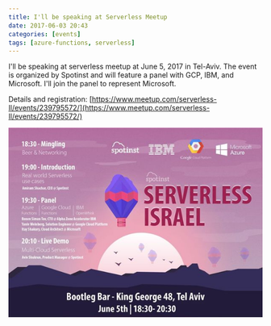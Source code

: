 ```yaml
---
title: I'll be speaking at Serverless Meetup
date: 2017-06-03 20:43
categories: [events]
tags: [azure-functions, serverless]
---
```


I'll be speaking at serverless meetup at June 5, 2017 in Tel-Aviv.
The event is organized by Spotinst and will feature a panel with GCP, IBM, and Microsoft. I'll join the panel to represent Microsoft.

Details and registration: [https://www.meetup.com/serverless-Il/events/239795572/](https://www.meetup.com/serverless-Il/events/239795572/)

![serverless event](/images/2017-06-03-ill-be-speaking-at-serverless-event.jpeg)